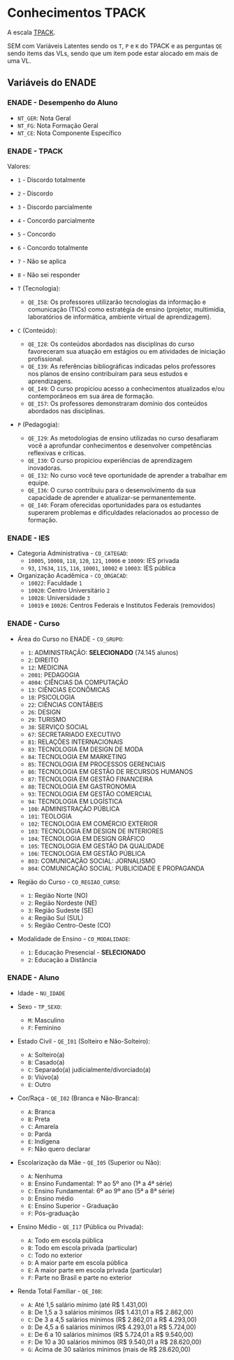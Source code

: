 # Conhecimentos TPACK

A escala [TPACK](https://www.sciencedirect.com/science/article/pii/S0360131511002569).

SEM com Variáveis Latentes sendo os `T`, `P` e `K` do TPACK e as perguntas `QE` sendo items das VLs,
sendo que um item pode estar alocado em mais de uma VL.

## Variáveis do ENADE

### ENADE - Desempenho do Aluno

- `NT_GER`: Nota Geral
- `NT_FG`: Nota Formação Geral
- `NT_CE`: Nota Componente Específico

### ENADE - TPACK

Valores:

- `1` - Discordo totalmente
- `2` - Discordo
- `3` - Discordo parcialmente
- `4` - Concordo parcialmente
- `5` - Concordo
- `6` - Concordo totalmente
- `7` - Não se aplica
- `8` - Não sei responder

- `T` (Tecnologia):
  - `QE_I58`: Os professores utilizarão tecnologias da informação e comunicação (TICs) como estratégia de ensino (projetor, multimídia, laboratórios de informática, ambiente virtual de aprendizagem).
- `C` (Conteúdo):
  - `QE_I28`: Os conteúdos abordados nas disciplinas do curso favoreceram sua atuação em estágios ou em atividades de iniciação profissional.
  - `QE_I39`: As referências bibliográficas indicadas pelos professores nos planos de ensino contribuíram para seus estudos e aprendizagens.
  - `QE_I49`: O curso propiciou acesso a conhecimentos atualizados e/ou contemporâneos em sua área de formação.
  - `QE_I57`: Os professores demonstraram domínio dos conteúdos abordados nas disciplinas.
- `P` (Pedagogia):
  - `QE_I29`: As metodologias de ensino utilizadas no curso desafiaram você a aprofundar conhecimentos e desenvolver competências reflexivas e críticas.
  - `QE_I30`: O curso propiciou experiências de aprendizagem inovadoras.
  - `QE_I32`: No curso você teve oportunidade de aprender a trabalhar em equipe.
  - `QE_I36`: O curso contribuiu para o desenvolvimento da sua capacidade de aprender e atualizar-se permanentemente.
  - `QE_I40`: Foram oferecidas oportunidades para os estudantes superarem problemas e dificuldades relacionados ao processo de formação.

### ENADE - IES

- Categoria Administrativa - `CO_CATEGAD`:
  - `10005`, `10008`, `118`, `120`, `121`, `10006` e `10009`: IES privada
  - `93`, `17634`, `115`, `116`, `10001`, `10002` e `10003`: IES pública
- Organização Acadêmica - `CO_ORGACAD`:
  - `10022`: Faculdade `1`
  - `10020`: Centro Universitário `2`
  - `10028`: Universidade `3`
  - `10019` e `10026`: Centros Federais e Institutos Federais (removidos)

### ENADE - Curso

- Área do Curso no ENADE - `CO_GRUPO`:
  - `1`: ADMINISTRAÇÃO: **SELECIONADO** (74.145 alunos)
  - `2`: DIREITO
  - `12`: MEDICINA
  - `2001`: PEDAGOGIA
  - `4004`: CIÊNCIAS DA COMPUTAÇÃO
  - `13`: CIÊNCIAS ECONÔMICAS
  - `18`: PSICOLOGIA
  - `22`: CIÊNCIAS CONTÁBEIS
  - `26`: DESIGN
  - `29`: TURISMO
  - `38`: SERVIÇO SOCIAL
  - `67`: SECRETARIADO EXECUTIVO
  - `81`: RELAÇÕES INTERNACIONAIS
  - `83`: TECNOLOGIA EM DESIGN DE MODA
  - `84`: TECNOLOGIA EM MARKETING
  - `85`: TECNOLOGIA EM PROCESSOS GERENCIAIS
  - `86`: TECNOLOGIA EM GESTÃO DE RECURSOS HUMANOS
  - `87`: TECNOLOGIA EM GESTÃO FINANCEIRA
  - `88`: TECNOLOGIA EM GASTRONOMIA
  - `93`: TECNOLOGIA EM GESTÃO COMERCIAL
  - `94`: TECNOLOGIA EM LOGÍSTICA
  - `100`: ADMINISTRAÇÃO PÚBLICA
  - `101`: TEOLOGIA
  - `102`: TECNOLOGIA EM COMÉRCIO EXTERIOR
  - `103`: TECNOLOGIA EM DESIGN DE INTERIORES
  - `104`: TECNOLOGIA EM DESIGN GRÁFICO
  - `105`: TECNOLOGIA EM GESTÃO DA QUALIDADE
  - `106`: TECNOLOGIA EM GESTÃO PÚBLICA
  - `803`: COMUNICAÇÃO SOCIAL: JORNALISMO
  - `804`: COMUNICAÇÃO SOCIAL: PUBLICIDADE E PROPAGANDA

- Região do Curso - `CO_REGIAO_CURSO`:
  - `1`: Região Norte (NO)
  - `2`: Região Nordeste (NE)
  - `3`: Região Sudeste (SE)
  - `4`: Região Sul (SUL)
  - `5`: Região Centro-Oeste (CO)

- Modalidade de Ensino - `CO_MODALIDADE`:
  - `1`: Educação Presencial - **SELECIONADO**
  - `2`: Educação a Distância

### ENADE - Aluno

- Idade - `NU_IDADE`
- Sexo -  `TP_SEXO`:
  - `M`: Masculino
  - `F`: Feminino

- Estado Civil - `QE_I01` (Solteiro e Não-Solteiro):
  - `A`: Solteiro(a)
  - `B`: Casado(a)
  - `C`: Separado(a) judicialmente/divorciado(a)
  - `D`: Viúvo(a)
  - `E`: Outro

- Cor/Raça - `QE_I02` (Branca e Não-Branca):
  - `A`: Branca
  - `B`: Preta
  - `C`: Amarela
  - `D`: Parda
  - `E`: Indígena
  - `F`: Não quero declarar
- Escolarização da Mãe - `QE_I05` (Superior ou Não):
  - `A`: Nenhuma
  - `B`: Ensino Fundamental: 1º ao 5º ano (1ª a 4ª série)
  - `C`: Ensino Fundamental: 6º ao 9º ano (5ª a 8ª série)
  - `D`: Ensino médio
  - `E`: Ensino Superior - Graduação
  - `F`: Pós-graduação
- Ensino Médio - `QE_I17` (Pública ou Privada):
  - `A`: Todo em escola pública
  - `B`: Todo em escola privada (particular)
  - `C`: Todo no exterior
  - `D`: A maior parte em escola pública
  - `E`: A maior parte em escola privada (particular)
  - `F`: Parte no Brasil e parte no exterior
- Renda Total Familiar - `QE_I08`:
  - `A`: Até 1,5 salário mínimo (até R$ 1.431,00)
  - `B`: De 1,5 a 3 salários mínimos (R$ 1.431,01 a R$ 2.862,00)
  - `C`: De 3 a 4,5 salários mínimos (R$ 2.862,01 a R$ 4.293,00)
  - `D`: De 4,5 a 6 salários mínimos (R$ 4.293,01 a R$ 5.724,00)
  - `E`: De 6 a 10 salários mínimos (R$ 5.724,01 a R$ 9.540,00)
  - `F`: De 10 a 30 salários mínimos (R$ 9.540,01 a R$ 28.620,00)
  - `G`: Acima de 30 salários mínimos (mais de R$ 28.620,00)
